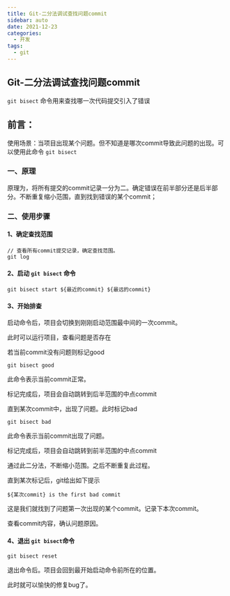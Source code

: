 ```yaml
---
title: Git-二分法调试查找问题commit
sidebar: auto
date: 2021-12-23
categories:
  - 开发
tags:
  - git
---
```

## Git-二分法调试查找问题commit

`git bisect` 命令用来查找哪一次代码提交引入了错误

## 前言：

使用场景：当项目出现某个问题。但不知道是哪次commit导致此问题的出现。可以使用此命令 `git bisect`

### 一、原理

原理为，将所有提交的commit记录一分为二。确定错误在前半部分还是后半部分。不断重复缩小范围，直到找到错误的某个commit；

### 二、使用步骤

#### 1、确定查找范围

```shell
// 查看所有commit提交记录，确定查找范围。
git log
```

#### 2、启动 `git bisect` 命令

```shell
git bisect start ${最近的commit} ${最远的commit}
```

#### 3、开始排查

启动命令后，项目会切换到刚刚启动范围最中间的一次commit。

此时可以运行项目，查看问题是否存在

若当前commit没有问题则标记good

```shell
git bisect good
```

此命令表示当前commit正常。

标记完成后，项目会自动跳转到后半范围的中点commit

直到某次commit中，出现了问题。此时标记bad

```
git bisect bad
```

此命令表示当前commit出现了问题。

标记完成后，项目会自动跳转到前半范围的中点commit

通过此二分法，不断缩小范围。之后不断重复此过程。

直到某次标记后，git给出如下提示

```shell
${某次commit} is the first bad commit
```

这是我们就找到了问题第一次出现的某个commit。记录下本次commit。

查看commit内容，确认问题原因。

#### 4、退出 `git bisect`命令

```shell
git bisect reset
```

退出命令后。项目会回到最开始启动命令前所在的位置。

此时就可以愉快的修复bug了。
